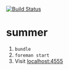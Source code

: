 [![Build Status](https://travis-ci.org/rey/summer.svg?branch=master)](https://travis-ci.org/rey/summer)

# summer

1. `bundle`
2. `foreman start`
3. Visit <a href="http://localhost:5555">localhost:4555</a>
